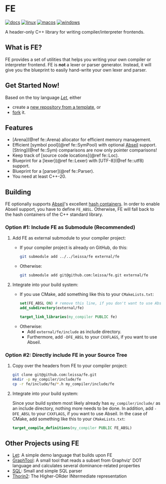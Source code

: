 # FE

[![docs](https://img.shields.io/github/actions/workflow/status/leissa/fe/doxygen.yml?logo=gitbook&logoColor=white&label=docs&link=https%3A%2F%2Fleissa.github.io%2Ffe%2F&link=https%3A%2F%2Fgithub.com%2Fleissa%2Ffe%2Factions%2Fworkflows%2Fdoxygen.yml)](https://github.com/leissa/fe/actions/workflows/doxygen.yml)
[![linux](https://img.shields.io/github/actions/workflow/status/leissa/fe/linux.yml?logo=linux&logoColor=white&label=linux&link=https%3A%2F%2Fgithub.com%2Fleissa%2Ffe%2Factions%2Fworkflows%2Flinux.yml)](https://github.com/leissa/fe/actions/workflows/linux.yml)
[![macos](https://img.shields.io/github/actions/workflow/status/leissa/fe/macos.yml?logo=apple&logoColor=white&label=macos&link=https%3A%2F%2Fgithub.com%2Fleissa%2Ffe%2Factions%2Fworkflows%2Fmacos.yml)](https://github.com/leissa/fe/actions/workflows/macos.yml)
[![windows](https://img.shields.io/github/actions/workflow/status/leissa/fe/windows.yml?logo=windows&logoColor=white&label=windows&link=https%3A%2F%2Fgithub.com%2Fleissa%2Ffe%2Factions%2Fworkflows%2Fwindows.yml)](https://github.com/leissa/fe/actions/workflows/windows.yml)

A header-only C++ library for writing compiler/interpreter frontends.

## What is FE?

FE provides a set of utilities that helps you writing your own compiler or interpreter frontend.
FE is **not** a lexer or parser generator.
Instead, it will give you the blueprint to easily hand-write your own lexer and parser.

## Get Started Now!

Based on the toy language *[Let](https://github.com/leissa/let)*, either
* create a [new repository from a template](https://github.com/new?template_owner=leissa&template_name=let), or
* [fork](https://github.com/leissa/let/fork) it.

## Features

* [Arena](@ref fe::Arena) allocator for efficient memory management.
* Efficient [symbol pool](@ref fe::SymPool) with optional [Abseil](https://abseil.io/) support.
    [String](@ref fe::Sym) comparisons are now only pointer comparisons!
* Keep track of [source code locations](@ref fe::Loc).
* Blueprint for a [lexer](@ref fe::Lexer) with [UTF-8](@ref fe::utf8) support.
* Blueprint for a [parser](@ref fe::Parser).
* You need at least C++-20.

## Building

FE optionally supports [Abseil](https://abseil.io/)'s excellent [hash containers](https://abseil.io/docs/cpp/guides/container).
In order to enable Abseil support, you have to define `FE_ABSL`.
Otherwise, FE will fall back to the hash containers of the C++ standard library.

### Option #1: Include FE as Submodule (Recommended)

1. Add FE as external submodule to your compiler project:
    * If your compiler project is already on GitHub, do this:
        ```sh
        git submodule add ../../leissa/fe external/fe
        ```
    * Otherwise:
        ```sh
        git submodule add git@github.com:leissa/fe.git external/fe
        ```

2. Integrate into your build system:
    * If you use CMake, add something like this to your `CMakeLists.txt`:
        ```cmake
        set(FE_ABSL ON) # remove this line, if you don't want to use Abseil
        add_subdirectory(external/fe)

        target_link_libraries(my_compiler PUBLIC fe)
        ```
    * Otherwise:
        * Add `external/fe/include` as include directory.
        * Furthermore, add `-DFE_ABSL` to your `CXXFLAGS`, if you want to use Abseil.

### Option #2: Directly include FE in your Source Tree

1. Copy over the headers from FE to your compiler project:
    ```sh
    git clone git@github.com:leissa/fe.git
    mkdir -p my_compiler/include/fe
    cp -r fe/include/fe/*.h my_compiler/include/fe
    ```

2. Integrate into your build system:

    Since your build system most likely already has `my_compiler/include/` as an include directory, nothing more needs to be done.
    In addition, add `-DFE_ABSL` to your `CXXFLAGS`, if you want to use Abseil.
    In the case of CMake, add something like this to your `CMakeLists.txt`:
    ```cmake
    target_compile_definitions(my_compiler PUBLIC FE_ABSL)
    ```
## Other Projects using FE

* [Let](https://github.com/leissa/let): A simple demo language that builds upon FE
* [GraphTool](https://github.com/leissa/graphtool): A small tool that reads a subset from Graphviz' DOT language and calculates several dominance-related properties
* [SQL](https://github.com/leissa/sql): Small and simple SQL parser
* [Thorin2](https://anydsl.github.io/thorin2/): The Higher-ORder INtermediate representation
